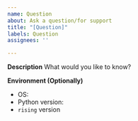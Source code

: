 ```yaml
---
name: Question
about: Ask a question/for support
title: "[Question]"
labels: Question
assignees: ''

---
```


**Description**
What would you like to know?

**Environment (Optionally)**
* OS:
* Python version:
* `rising` version
